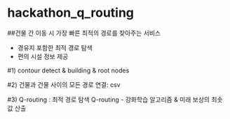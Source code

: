 # hackathon_q_routing

##건물 간 이동 시 가장 빠른 최적의 경로를 찾아주는 서비스
- 경유지 포함한 최적 경로 탐색
- 편의 시설 정보 제공


#1) contour detect & building & root nodes

#2) 건물과 건물 사이의 모든 경로 연결: csv

#3) Q-routing : 최적 경로 탐색
Q-routing - 강화학습 알고리즘  & 미래 보상의 최솟값 산출
